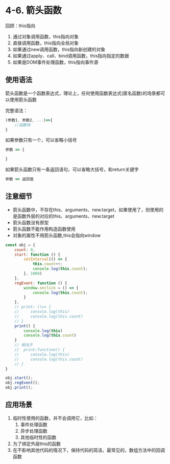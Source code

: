 # 4-6. 箭头函数

回顾：this指向

1. 通过对象调用函数，this指向对象
2. 直接调用函数，this指向全局对象
3. 如果通过new调用函数，this指向新创建的对象
4. 如果通过apply、call、bind调用函数，this指向指定的数据
5. 如果是DOM事件处理函数，this指向事件源

## 使用语法

箭头函数是一个函数表达式，理论上，任何使用函数表达式(匿名函数)的场景都可以使用箭头函数

完整语法：

```js
(参数1, 参数2, ...)=>{
    //函数体
}
```

如果参数只有一个，可以省略小括号

```js
参数 => {

}
```

如果箭头函数只有一条返回语句，可以省略大括号，和return关键字

```js
参数 => 返回值
```

## 注意细节

- 箭头函数中，不存在this、arguments、new.target，如果使用了，则使用的是函数外层的对应的this、arguments、new.target
- 箭头函数没有原型
- 箭头函数不能作用构造函数使用
- 对象的属性不用箭头函数,this会指向window

```js
const obj = {
    count: 0,
    start: function () {
        setInterval(() => {
            this.count++;
            console.log(this.count);
        }, 1000)
    },
    regEvent: function () {
        window.onclick = () => {
            console.log(this.count);
        }
    },
    // print: ()=> {
    //     console.log(this)
    //     console.log(this.count)
    // }
    print() {
        console.log(this)
        console.log(this.count)
    }
    // 相当于
    //  print:function() {
    //     console.log(this)
    //     console.log(this.count)
    // }
}

obj.start();
obj.regEvent();
obj.print();

```

## 应用场景

1. 临时性使用的函数，并不会调用它，比如：
   1. 事件处理函数
   2. 异步处理函数
   3. 其他临时性的函数
2. 为了绑定外层this的函数
3. 在不影响其他代码的情况下，保持代码的简洁，最常见的，数组方法中的回调函数